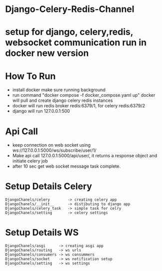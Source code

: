 # Django-Celery-Redis-Channel
# setup for django, celery,redis, websocket communication run in docker new version 

# How To Run
* install docker make sure running background
* run command "docker compose -f docker_compose.yaml up"
    docker will pull and create django celery redis instances
* docker will run redis broker redis:6379/1, for celery redis:6379/2
* django will run 127.0.0.1:500

# Api Call
* keep connection on web socket using ws://127.0.0.1:5000/ws/subscribe/user/1/
* Make api call 127.0.0.1:5000/api/user/, it returns a response object and initiate celery job
* after 10 sec get web socket message task complete.

# Setup Details Celery
    DjangoChanels/celery        -> creating celery app
    DjangoChanels/__init__      -> distibuting to django app
    DjangoChanels/celery_task   -> simple task for celry
    DjangoChanels/setting       -> celery settings

# Setup Details WS
    DjangoChanels/asgi      -> creating asgi app
    DjangoChanels/routing   -> ws urls
    DjangoChanels/consumers -> ws consummers 
    DjangoChanels/socket    -> ws notification setup
    DjangoChanels/setting   -> ws settings